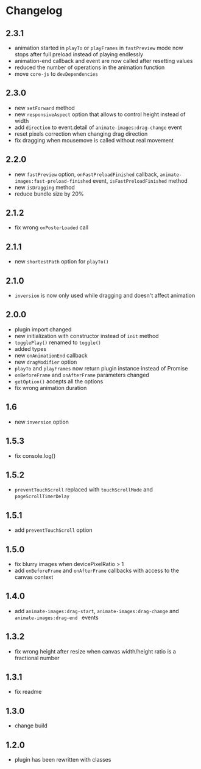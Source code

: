 # Changelog
## 2.3.1
- animation started in ```playTo``` or ```playFrames``` in ```fastPreview``` mode now stops 
  after full preload instead of playing endlessly
- animation-end callback and event are now called after resetting values
- reduced the number of operations in the animation function
- move ```core-js``` to ```devDependencies```
## 2.3.0
- new ```setForward``` method
- new ```responsiveAspect``` option that allows to control height instead of width
- add ```direction``` to event.detail of ```animate-images:drag-change``` event
- reset pixels correction when changing drag direction
- fix dragging when mousemove is called without real movement
## 2.2.0
- new ```fastPreview``` option, ```onFastPreloadFinished``` callback, 
  ```animate-images:fast-preload-finished``` event, ```isFastPreloadFinished``` method
- new ```isDragging``` method
- reduce bundle size by 20%
## 2.1.2
- fix wrong ```onPosterLoaded``` call
## 2.1.1
- new ```shortestPath``` option for ```playTo()```
## 2.1.0
- ```inversion``` is now only used while dragging and doesn't affect animation
## 2.0.0
- plugin import changed
- new initialization with constructor instead of ```init``` method
- ```togglePlay()``` renamed to ```toggle()```
- added types
- new ```onAnimationEnd``` callback
- new ```dragModifier``` option  
- ```playTo``` and ```playFrames``` now return plugin instance instead of Promise
- ```onBeforeFrame``` and ```onAfterFrame``` parameters changed
- ```getOption()``` accepts all the options
- fix wrong animation duration
## 1.6 
- new ```inversion``` option
## 1.5.3
- fix console.log()
## 1.5.2
- ```preventTouchScroll``` replaced with ```touchScrollMode``` and ```pageScrollTimerDelay```
## 1.5.1
- add ```preventTouchScroll``` option
## 1.5.0
- fix blurry images when devicePixelRatio > 1
- add ```onBeforeFrame``` and ```onAfterFrame``` callbacks with access to the
  canvas context
## 1.4.0
- add ```animate-images:drag-start```, ```animate-images:drag-change``` and
  ```animate-images:drag-end ``` events
## 1.3.2
- fix wrong height after resize when canvas width/height ratio is
  a fractional number
## 1.3.1
- fix readme
## 1.3.0
- change build
## 1.2.0
- plugin has been rewritten with classes
